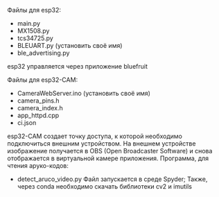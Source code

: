 Файлы для esp32:
* main.py
* MX1508.py
* tcs34725.py
* BLEUART.py (установить своё имя)
* ble_advertising.py

esp32 управляется через приложение bluefruit

Файлы для esp32-CAM:
* CameraWebServer.ino (установить своё имя)
* camera_pins.h
* camera_index.h
* app_httpd.cpp
* ci.json

esp32-CAM создает точку доступа, к которой необходимо подключиться внешним устройством.
На внешнем устройстве изображение получается в OBS (Open Broadcaster Software) и снова отображается в виртуальной камере приложения.
Программа, для чтения аруко-кодов:
* detect_aruco_video.py
Файл запускается в среде Spyder;
Также, через conda необходимо скачать библиотеки cv2 и imutils
